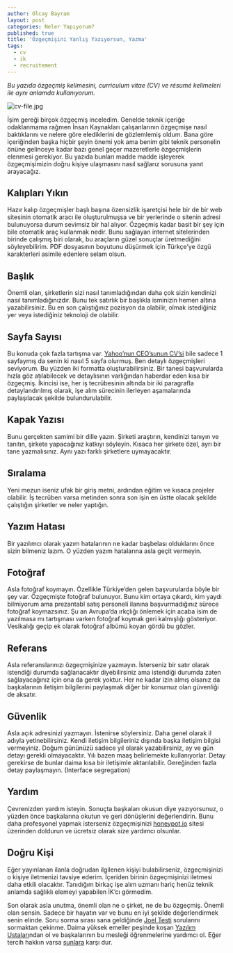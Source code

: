 ```yaml
---
author: Olcay Bayram
layout: post
categories: Neler Yapıyorum?
published: true
title: 'Özgeçmişini Yanlış Yazıyorsun, Yazma'
tags:
  - cv
  - ik
  - recruitement
---
```

_Bu yazıda özgeçmiş kelimesini, curriculum vitae (CV) ve résumé kelimeleri ile aynı anlamda kullanıyorum._

![cv-file.jpg]({{site.baseurl}}/img/cv-file.jpg)

İşim gereği birçok özgeçmiş inceledim. Genelde teknik içeriğe odaklanmama rağmen İnsan Kaynakları çalışanlarının özgeçmişe nasıl baktıklarını ve nelere göre elediklerini de gözlemlemiş oldum.
Bana göre içeriğinden başka hiçbir şeyin önemi yok ama benim gibi teknik personelin önüne gelinceye kadar bazı genel geçer mazeretlerle özgeçmişlerin elenmesi gerekiyor. Bu yazıda bunları madde madde işleyerek özgeçmişimizin doğru kişiye ulaşmasını nasıl sağlarız sorusuna yanıt arayacağız.

## Kalıpları Yıkın
Hazır kalıp özgeçmişler başlı başına özensizlik işaretçisi hele bir de bir web sitesinin otomatik aracı ile oluşturulmuşsa ve bir yerlerinde o sitenin adresi bulunuyorsa durum sevimsiz bir hal alıyor. Özgeçmiş kadar basit bir şey için bile otomatik araç kullanmak nedir. Bunu sağlayan internet sitelerinden birinde çalışmış biri olarak, bu araçların güzel sonuçlar üretmediğini söyleyebilirim. PDF dosyasının boyutunu düşürmek için Türkçe’ye özgü karakterleri asimile edenlere selam olsun.

## Başlık
Önemli olan, şirketlerin sizi nasıl tanımladığından daha çok sizin kendinizi nasıl tanımladığınızdır. Bunu tek satırlık bir başlıkla isminizin hemen altına yazabilirsiniz. Bu en son çalıştığınız pozisyon da olabilir, olmak istediğiniz yer veya istediğiniz teknoloji de olabilir.

## Sayfa Sayısı
Bu konuda çok fazla tartışma var. [Yahoo’nun CEO’sunun CV’si](https://www.businessinsider.com/a-sample-resume-for-marissa-mayer-2016-7?international=true&r=US&IR=T) bile sadece 1 sayfaymış da senin ki nasıl 5 sayfa olurmuş. Ben detaylı özgeçmişleri seviyorum. Bu yüzden iki formatta oluşturabilirsiniz. Bir tanesi başvurularda hızla göz atılabilecek ve detaylısının varlığından haberdar eden kısa bir özgeçmiş. İkincisi ise, her iş tecrübesinin altında bir iki paragrafla detaylandırılmış olarak, işe alım sürecinin ilerleyen aşamalarında paylaşılacak şekilde bulundurulabilir.

<!--more-->

## Kapak Yazısı
Bunu gerçekten samimi bir dille yazın. Şirketi araştırın, kendinizi tanıyın ve tanıtın, şirkete yapacağınız katkıyı söyleyin. Kısaca her şirkete özel, ayrı bir tane yazmalısınız. Aynı yazı farklı şirketlere uymayacaktır.

## Sıralama
Yeni mezun iseniz ufak bir giriş metni, ardından eğitim ve kısaca projeler olabilir. İş tecrüben varsa metinden sonra son işin en üstte olacak şekilde çalıştığın şirketler ve neler yaptığın.

## Yazım Hatası
Bir yazılımcı olarak yazım hatalarının ne kadar başbelası olduklarını önce sizin bilmeniz lazım. O yüzden yazım hatalarına asla geçit vermeyin. 

## Fotoğraf
Asla fotoğraf koymayın. Özellikle Türkiye’den gelen başvurularda böyle bir şey var. Özgeçmişte fotoğraf bulunuyor. Bunu kim ortaya çıkardı, kim yaydı bilmiyorum ama prezantabl satış personeli ilanına başvurmadığınız sürece fotoğraf koymazsınız. Şu an Avrupa’da ırkçlığı önlemek için acaba isim de yazılmasa mı tartışması varken fotoğraf koymak geri kalmışlığı gösteriyor. Vesikalığı geçip ek olarak fotoğraf albümü koyan gördü bu gözler.

## Referans
Asla referanslarınızı özgeçmişinize yazmayın. İsterseniz bir satır olarak istendiği durumda sağlanacaktır diyebilirsiniz ama istendiği durumda zaten sağlayacağınız için ona da gerek yoktur. Her ne kadar izin almış olsanız da başkalarının iletişim bilgilerini paylaşmak diğer bir konumuz olan güvenliği de aksatır.

## Güvenlik
Asla açık adresinizi yazmayın. İstenirse söylersiniz. Daha genel olarak il adıyla yetinebilirsiniz. Kendi iletişim bilgileriniz dışında başka iletişim bilgisi vermeyiniz. Doğum gününüzü sadece yıl olarak yazabilirsiniz, ay ve gün detayı gerekli olmayacaktır. Yılı bazen maaş belirlemekte kullanıyorlar. Detay gerekirse de bunlar daima kısa bir iletişimle aktarılabilir. Gereğinden fazla detay paylaşmayın. (Interface segregation)

## Yardım
Çevrenizden yardım isteyin. Sonuçta başkaları okusun diye yazıyorsunuz, o yüzden önce başkalarına okutun ve geri dönüşlerini değerlendirin. Bunu daha profesyonel yapmak isterseniz özgeçmişinizi [honeypot.io](www.honeypot.io) sitesi üzerinden doldurun ve ücretsiz olarak size yardımcı olsunlar.

## Doğru Kişi
Eğer yayınlanan ilanla doğrudan ilgilenen kişiyi bulabilirseniz, özgeçmişinizi o kişiye iletmenizi tavsiye ederim. İçeriden birinin özgeçmişinizi iletmesi daha etkili olacaktır. Tanıdığım birkaç işe alım uzmanı hariç henüz teknik anlamda sağlıklı elemeyi yapabilen İK’cı görmedim.

Son olarak asla unutma, önemli olan ne o şirket, ne de bu özgeçmiş. Önemli olan sensin. Sadece bir hayatın var ve bunu en iyi şekilde değerlendirmek senin elinde. Soru sorma sırası sana geldiğinde [Joel Testi](http://otomatikmuhendis.com/2015/06/11/joel-testi/) sorularını sormaktan çekinme. Daima yüksek emeller peşinde koşan [Yazılım Ustaları](http://en.otomatikmuhendis.com/2017/12/16/software-craftsmanship/)ndan ol ve başkalarının bu mesleği öğrenmelerine yardımcı ol. Eğer tercih hakkın varsa [şunlara](http://www.rntz.net/post/against-software-development.html) karşı dur.
